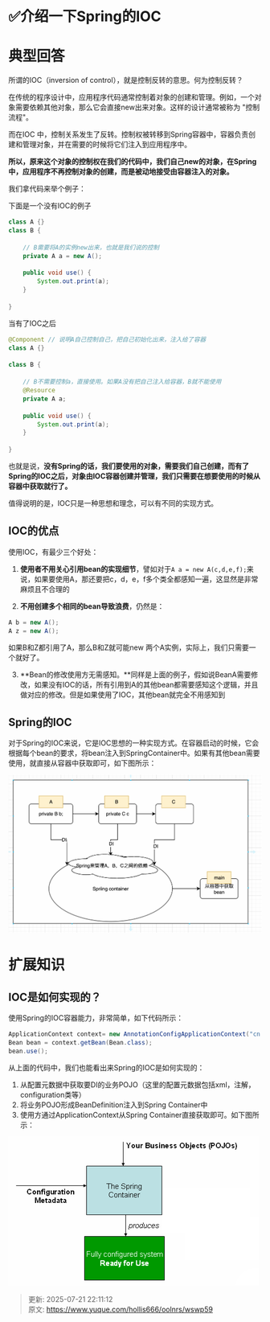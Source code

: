 # ✅介绍一下Spring的IOC

# 典型回答


所谓的IOC（inversion of control），就是控制反转的意思。何为控制反转？



在传统的程序设计中，应用程序代码通常控制着对象的创建和管理。例如，一个对象需要依赖其他对象，那么它会直接new出来对象。这样的设计通常被称为 "控制流程"。



而在IOC 中，控制关系发生了反转。控制权被转移到Spring容器中，容器负责创建和管理对象，并在需要的时候将它们注入到应用程序中。



**所以，原来这个对象的控制权在我们的代码中，我们自己new的对象，在Spring中，应用程序不再控制对象的创建，而是被动地接受由容器注入的对象。**



我们拿代码来举个例子：



下面是一个没有IOC的例子

```java
class A {}
class B {

    // B需要将A的实例new出来，也就是我们说的控制
    private A a = new A();

    public void use() {
        System.out.print(a);
    }
        
}
```



当有了IOC之后

```java
@Component // 说明A自己控制自己，把自己初始化出来，注入给了容器
class A {}

class B {

    // B不需要控制a，直接使用。如果A没有把自己注入给容器，B就不能使用
    @Resource
    private A a;

    public void use() {
        System.out.print(a);
    }
        
}
```



也就是说，**没有Spring的话，我们要使用的对象，需要我们自己创建，而有了Spring的IOC之后，对象由IOC容器创建并管理，我们只需要在想要使用的时候从容器中获取就行了。**



值得说明的是，IOC只是一种思想和理念，可以有不同的实现方式。

## IOC的优点


使用IOC，有最少三个好处：



1. **使用者不用关心引用bean的实现细节**，譬如对于`A a = new A(c,d,e,f);`来说，如果要使用A，那还要把c，d，e，f多个类全都感知一遍，这显然是非常麻烦且不合理的



2. **不用创建多个相同的bean导致浪费**，仍然是：

```java
A b = new A();
A z = new A();
```

如果B和Z都引用了A，那么B和Z就可能new 两个A实例，实际上，我们只需要一个就好了。



3. **Bean的修改使用方无需感知。**同样是上面的例子，假如说BeanA需要修改，如果没有IOC的话，所有引用到A的其他bean都需要感知这个逻辑，并且做对应的修改。但是如果使用了IOC，其他bean就完全不用感知到

## Spring的IOC
对于Spring的IOC来说，它是IOC思想的一种实现方式。在容器启动的时候，它会根据每个bean的要求，将bean注入到SpringContainer中。如果有其他bean需要使用，就直接从容器中获取即可，如下图所示：



![1673670476475-0a539106-38c7-4b14-a1eb-ec27d0888405.png](./img/MYYF9Kl4C-x3FCdi/1673670476475-0a539106-38c7-4b14-a1eb-ec27d0888405-150231.png)

# 扩展知识
## IOC是如何实现的？
使用Spring的IOC容器能力，非常简单，如下代码所示：

```java
ApplicationContext context= new AnnotationConfigApplicationContext("cn.wxxlamp.spring.ioc");
Bean bean = context.getBean(Bean.class);
bean.use();
```

从上面的代码中，我们也能看出来Spring的IOC是如何实现的：



1. 从配置元数据中获取要DI的业务POJO（这里的配置元数据包括xml，注解，configuration类等）
2. 将业务POJO形成BeanDefinition注入到Spring Container中
3. 使用方通过ApplicationContext从Spring Container直接获取即可。如下图所示：



![1673667342516-9f823f13-c1fe-41e2-85e1-f0764ed7cbbe.png](./img/MYYF9Kl4C-x3FCdi/1673667342516-9f823f13-c1fe-41e2-85e1-f0764ed7cbbe-849949.png)







> 更新: 2025-07-21 22:11:12  
> 原文: <https://www.yuque.com/hollis666/oolnrs/wswp59>